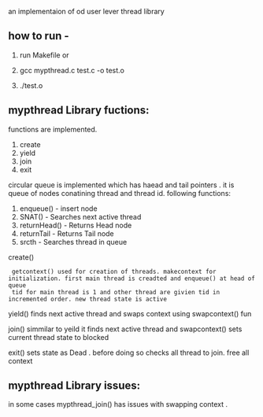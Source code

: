 an implementaion of od user lever thread library

how to run -
----------------
1. run Makefile
 or 

1. gcc mypthread.c test.c -o test.o
2. ./test.o


mypthread Library fuctions:
----------------------
functions are implemented.
1. create
2. yield
3. join
4. exit


circular queue is implemented which has  haead and tail pointers . it is queue of nodes conatining thread and thread id.
following functions:
1. enqueue() - insert node 
2. SNAT() - Searches next active thread
3. returnHead() - Returns Head node
4. returnTail - Returns Tail node
5. srcth - Searches  thread in queue


create()

	 getcontext() used for creation of threads. makecontext for initialization. first main thread is creadted and enqueue() at head of queue
	 tid for main thread is 1 and other thread are givien tid in incremented order. new thread state is active

yield()
	finds next active thread and swaps context using swapcontext() fun

join()
	 simmilar to yeild it finds next active thread and swapcontext()
	sets current thread state to blocked

exit()
	sets state as Dead . before doing so checks all thread  to join. free all context 



mypthread Library issues:
----------------------
 in some cases mypthread_join() has issues with swapping context . 















